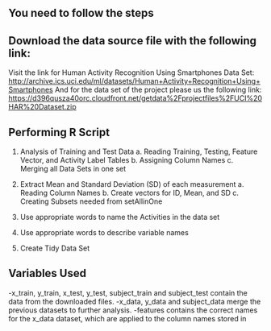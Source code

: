 ## You need to follow the steps

## Download the data source file with the following link:

Visit the link for Human Activity Recognition Using Smartphones Data Set: http://archive.ics.uci.edu/ml/datasets/Human+Activity+Recognition+Using+Smartphones 
And for the data set of the project please us the following link: https://d396qusza40orc.cloudfront.net/getdata%2Fprojectfiles%2FUCI%20HAR%20Dataset.zip

## Performing R Script

1. Analysis of Training and Test Data
a. Reading Training, Testing, Feature Vector, and Activity Label Tables
b. Assigning Column Names
c. Merging all Data Sets in one set

2. Extract Mean and Standard Deviation (SD) of each measurement
a. Reading Column Names
b. Create vectors for ID, Mean, and SD
c. Creating Subsets needed from setAllinOne

3. Use appropriate words to name the Activities in the data set
4. Use appropriate words to describe variable names
5. Create Tidy Data Set

## Variables Used

-x_train, y_train, x_test, y_test, subject_train and subject_test contain the data from the downloaded files.
-x_data, y_data and subject_data merge the previous datasets to further analysis.
-features contains the correct names for the x_data dataset, which are applied to the column names stored in
